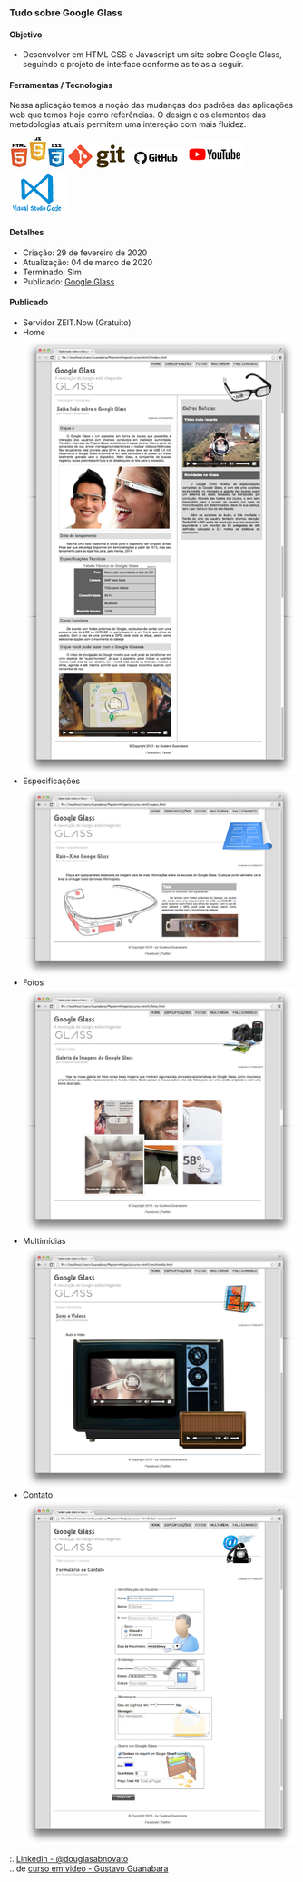 ### Tudo sobre Google Glass

#### Objetivo 
- Desenvolver em HTML CSS e Javascript um site sobre Google Glass, seguindo o projeto de interface conforme as telas a seguir.

#### Ferramentas / Tecnologias

Nessa aplicação temos a noção das mudanças dos padrões das aplicações web que temos hoje como referências. O design e os elementos das metodologias atuais permitem uma intereção com mais fluidez.

![HTML/CSS/Javascript](/images/logo-html-css-js.jpeg)
![Git](/images/logo-git.png)
![Github](/images/logo-github.png)
![Youtube](/images/logo-youtube.png)
![VSCode](/images/logo-VSCode.png) 

#### Detalhes

- Criação: 29 de fevereiro de 2020
- Atualização: 04 de março de 2020
- Terminado: Sim 
- Publicado: [Google Glass](https://google-glass.now.sh/)

#### Publicado

- Servidor ZEIT.Now (Gratuito) 
- Home<br/>![Google Glass](/_interface/01-index.jpg)<br/>
- Especificações<br/>![Google Glass](/_interface/02-specs.jpg)<br/>
- Fotos<br/>![Google Glass](/_interface/03-fotos.jpg)<br/>
- Multimídias<br/>![Google Glass](/_interface/04-multimidia.jpg)<br/>
- Contato<br/>![Google Glass](/_interface/05-fale-conosco.jpg)<br/>

:. [Linkedin - @douglasabnovato](https://www.linkedin.com/in/douglasabnovato/)<br/>
.. de [curso em video - Gustavo Guanabara](https://www.youtube.com/watch?v=epDCjksKMok&list=PLHz_AreHm4dlAnJ_jJtV29RFxnPHDuk9o&index=1) 
